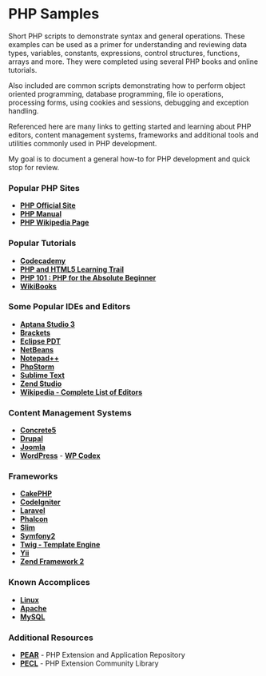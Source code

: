 # PHP Samples

Short PHP scripts to demonstrate syntax and general operations. These examples can be used as a primer for understanding and reviewing data types, variables, constants, expressions, control structures, functions, arrays and more. They were completed using several PHP books and online tutorials.

Also included are common scripts demonstrating how to perform object oriented programming, database programming, file io operations, processing forms, using cookies and sessions, debugging and exception handling.

Referenced here are many links to getting started and learning about PHP editors, content management systems, frameworks and additional tools and utilities commonly used in PHP development.

My goal is to document a general how-to for PHP development and quick stop for review.

### Popular PHP Sites

- **[PHP Official Site](http://php.net/)**
- **[PHP Manual](http://php.net/manual/en/)**
- **[PHP Wikipedia Page](https://en.wikipedia.org/wiki/PHP)**

### Popular Tutorials

- **[Codecademy](https://www.codecademy.com/learn/php)**
- **[PHP and HTML5 Learning Trail](https://netbeans.org/kb/trails/php.html)**
- **[PHP 101 : PHP for the Absolute Beginner](http://devzone.zend.com/6/php-101-php-for-the-absolute-beginner/)**
- **[WikiBooks](https://en.wikibooks.org/wiki/PHP_Programming)**

### Some Popular IDEs and Editors

- **[Aptana Studio 3](http://www.aptana.com/)**
- **[Brackets](http://brackets.io/)**
- **[Eclipse PDT](https://www.eclipse.org/pdt/)**
- **[NetBeans](https://netbeans.org/features/php/)**
- **[Notepad++](http://www.notepad-plus-plus.org/)**
- **[PhpStorm](http://www.jetbrains.com/phpstorm/)**
- **[Sublime Text](http://www.sublimetext.com/)**
- **[Zend Studio](http://www.zend.com/en/products/studio/)**
- **[Wikipedia - Complete List of Editors](https://en.wikipedia.org/wiki/List_of_PHP_editors)**

### Content Management Systems 

- **[Concrete5](http://www.concrete5.org/)**
- **[Drupal](https://www.drupal.org/)**
- **[Joomla](http://www.joomla.org/)**
- **[WordPress](http://wordpress.org/)** - **[WP Codex](http://codex.wordpress.org/)**

### Frameworks

- **[CakePHP](http://cakephp.org/)**
- **[CodeIgniter](http://ellislab.com/codeigniter)**
- **[Laravel](http://laravel.com/)**
- **[Phalcon](http://phalconphp.com/en/)**
- **[Slim](http://www.slimframework.com/)**
- **[Symfony2](http://symfony.com/)**
- **[Twig - Template Engine](http://twig.sensiolabs.org/)**
- **[Yii](http://www.yiiframework.com/)**
- **[Zend Framework 2](http://framework.zend.com/)**

### Known Accomplices

- **[Linux](https://en.wikipedia.org/wiki/Linux)**
- **[Apache](http://www.apache.org/)**
- **[MySQL](https://www.mysql.com/)**

### Additional Resources

- **[PEAR](https://pear.php.net/)** - PHP Extension and Application Repository
- **[PECL](https://pecl.php.net/)** - PHP Extension Community Library












